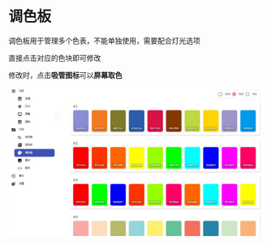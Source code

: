 # 调色板

调色板用于管理多个色表，不能单独使用，需要配合灯光选项  

直接点击对应的色块即可修改  

修改时，点击**吸管图标**可以**屏幕取色**

![调色盘](./img/palette.jpg)